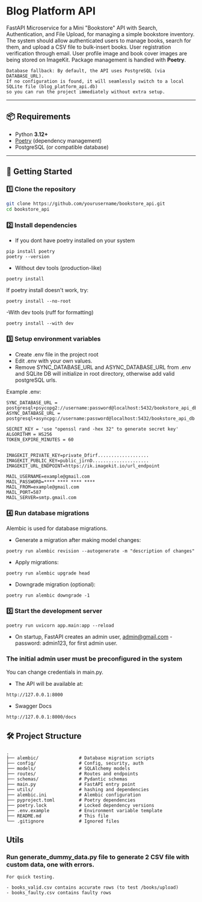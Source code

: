 # Blog Platform API

FastAPI Microservice for a Mini "Bookstore" API with Search, Authentication, and File Upload, for managing a simple bookstore inventory. The system should allow authenticated users to manage books, search for them, and upload a CSV file to bulk-insert books.
User registration verification through email.
User profile image and book cover images are being stored on ImageKit. 
Package management is handled with **Poetry**.

```
Database fallback: By default, the API uses PostgreSQL (via DATABASE_URL).
If no configuration is found, it will seamlessly switch to a local SQLite file (blog_platform_api.db) 
so you can run the project immediately without extra setup.
```

---

## 📦 Requirements

- Python **3.12+**
- [Poetry](https://python-poetry.org/) (dependency management)
- PostgreSQL (or compatible database)

---

## 🚀 Getting Started

### 1️⃣ Clone the repository
```bash
git clone https://github.com/yourusername/bookstore_api.git
cd bookstore_api
```

### 2️⃣ Install dependencies

- If you dont have poetry installed on your system
```
pip install poetry
poetry --version
```

- Without dev tools (production-like)

```
poetry install
```
If poetry install doesn't work, try:
```
poetry install --no-root
```
-With dev tools (ruff for formatting)
```
poetry install --with dev
```

### 3️⃣ Setup environment variables

- Create .env file in the project root
- Edit .env with your own values.
- Remove SYNC_DATABASE_URL and ASYNC_DATABASE_URL from .env and SQLite DB will initialize in root directory, otherwise add valid postgreSQL urls.

Example .env:
```
SYNC_DATABASE_URL = postgresql+psycopg2://username:password@localhost:5432/bookstore_api_db
ASYNC_DATABASE_URL = postgresql+asyncpg://username:password@localhost:5432/bookstore_api_db

SECRET_KEY = 'use "openssl rand -hex 32" to generate secret key'
ALGORITHM = HS256
TOKEN_EXPIRE_MINUTES = 60


IMAGEKIT_PRIVATE_KEY=private_Dfirf...................
IMAGEKIT_PUBLIC_KEY=public_jirnD.....................
IMAGEKIT_URL_ENDPOINT=https://ik.imagekit.io/url_endpoint
    
MAIL_USERNAME=example@gmail.com
MAIL_PASSWORD=**** **** **** ****
MAIL_FROM=example@gmail.com
MAIL_PORT=587
MAIL_SERVER=smtp.gmail.com

```

### 4️⃣ Run database migrations

Alembic is used for database migrations.

- Generate a migration after making model changes:
```
poetry run alembic revision --autogenerate -m "description of changes"
```
- Apply migrations:
```
poetry run alembic upgrade head
```
- Downgrade migration (optional):
```
poetry run alembic downgrade -1
```

### 5️⃣ Start the development server

```
poetry run uvicorn app.main:app --reload
```

- On startup, FastAPI creates an admin user, admin@gmail.com - password: admin123, for first admin user.

### The initial admin user must be preconfigured in the system

You can change credentials in main.py.

- The API will be available at:

```
http://127.0.0.1:8000
```

- Swagger Docs
```
http://127.0.0.1:8000/docs
```

## 🛠 Project Structure

```
.
├── alembic/               # Database migration scripts
├── config/                # Config, security, auth
├── models/                # SQLAlchemy models
├── routes/                # Routes and endpoints
├── schemas/               # Pydantic schemas
├── main.py                # FastAPI entry point
├── utils/                 # hashing and dependencies
├── alembic.ini            # Alembic configuration
├── pyproject.toml         # Poetry dependencies
├── poetry.lock            # Locked dependency versions
├── .env.example           # Environment variable template
├── README.md              # This file
└── .gitignore             # Ignored files

```

## Utils

### Run generate_dummy_data.py file to generate 2 CSV file with custom data, one with errors. 
    
    For quick testing.

    - books_valid.csv contains accurate rows (to test /books/upload)
    - books_faulty.csv contains faulty rows
